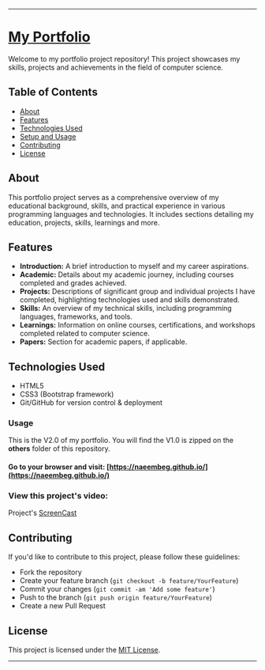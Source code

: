 
---

# [My Portfolio](https://naeembeg.github.io/)

Welcome to my portfolio project repository! This project showcases my skills, projects and achievements in the field of computer science.

## Table of Contents

- [About](#about)
- [Features](#features)
- [Technologies Used](#technologies-used)
- [Setup and Usage](#setup-and-usage)
- [Contributing](#contributing)
- [License](#license)

## About

This portfolio project serves as a comprehensive overview of my educational background, skills, and practical experience in various programming languages and technologies. It includes sections detailing my education, projects, skills, learnings and more.

## Features

- **Introduction:** A brief introduction to myself and my career aspirations.
- **Academic:** Details about my academic journey, including courses completed and grades achieved.
- **Projects:** Descriptions of significant group and individual projects I have completed, highlighting technologies used and skills demonstrated.
- **Skills:** An overview of my technical skills, including programming languages, frameworks, and tools.
- **Learnings:** Information on online courses, certifications, and workshops completed related to computer science.
- **Papers:** Section for academic papers, if applicable.

## Technologies Used

- HTML5
- CSS3 (Bootstrap framework)
- Git/GitHub for version control & deployment

### Usage

This is the V2.0 of my portfolio. You will find the V1.0 is zipped on the <strong>others</strong> folder of this repository.

#### Go to your browser and visit: [https://naeembeg.github.io/](https://naeembeg.github.io/)

### View this project's video:
Project's [ScreenCast](https://youtu.be/6o7jbOOSK1U)

## Contributing

If you'd like to contribute to this project, please follow these guidelines:
- Fork the repository
- Create your feature branch (`git checkout -b feature/YourFeature`)
- Commit your changes (`git commit -am 'Add some feature'`)
- Push to the branch (`git push origin feature/YourFeature`)
- Create a new Pull Request

## License

This project is licensed under the [MIT License](link-to-license).

---
